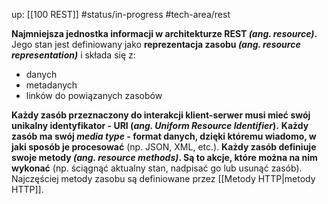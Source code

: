 up: [[100 REST]]
#status/in-progress 
#tech-area/rest 

**Najmniejsza jednostka informacji w architekturze REST _(ang. resource)_.** Jego stan jest definiowany jako **reprezentacja zasobu _(ang. resource representation)_** i składa się z:
- danych
- metadanych
- linków do powiązanych zasobów

**Każdy zasób przeznaczony do interakcji klient-serwer musi mieć swój unikalny identyfikator - URI (_ang. Uniform Resource Identifier_).**
**Każdy zasób ma swój _media type_ - format danych, dzięki któremu wiadomo, w jaki sposób je procesować** (np. JSON, XML, etc.).
**Każdy zasób definiuje swoje metody _(ang. resource methods)_. Są to akcje, które można na nim wykonać** (np. ściągnąć aktualny stan, nadpisać go lub usunąć zasób). Najczęściej metody zasobu są definiowane przez [[Metody HTTP|metody HTTP]]. 
